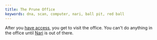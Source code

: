 ```yaml
---
title: The Prune Office
keywords: dna, scan, computer, nari, ball pit, red ball
---
```


After you [have access](../040-access.md), you get to visit the office.
You can't do anything in the office until [Nari](/140-nari/index.md) is out of there.
